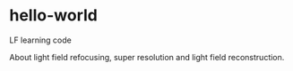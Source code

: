 # hello-world
LF learning code

About light field refocusing, super resolution and light field reconstruction.
